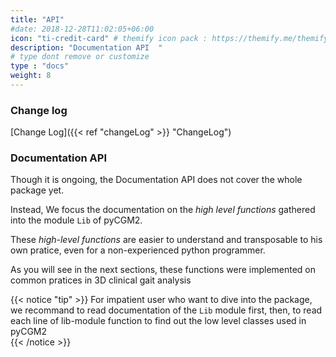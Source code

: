```yaml
---
title: "API"
#date: 2018-12-28T11:02:05+06:00
icon: "ti-credit-card" # themify icon pack : https://themify.me/themify-icons
description: "Documentation API  "
# type dont remove or customize
type : "docs"
weight: 8
---
```


### Change log

[Change Log]({{< ref "changeLog" >}} "ChangeLog")


### Documentation API

Though it is ongoing, the Documentation API does not cover the whole package yet.

Instead, We  focus the documentation on the *high level functions* gathered into the module `Lib` of  pyCGM2.

These *high-level functions* are easier to understand and transposable to his own pratice, even for a non-experienced python programmer.

As you will see in the next sections, these functions were implemented on common pratices in 3D clinical gait analysis    


{{< notice "tip" >}}
   For impatient user who want to dive into the package,<br>
   we recommand  to read documentation of the `Lib` module first, then, to read each line of lib-module function to find out the low level classes used in pyCGM2   
{{< /notice >}}
